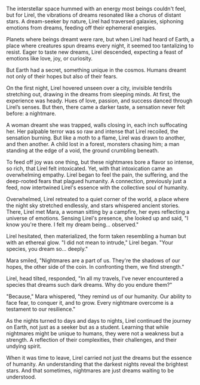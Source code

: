 The interstellar space hummed with an energy most beings couldn't feel, but for Lirel, the vibrations of dreams resonated like a chorus of distant stars. A dream-seeker by nature, Lirel had traversed galaxies, siphoning emotions from dreams, feeding off their ephemeral energies.

Planets where beings dreamt were rare, but when Lirel had heard of Earth, a place where creatures spun dreams every night, it seemed too tantalizing to resist. Eager to taste new dreams, Lirel descended, expecting a feast of emotions like love, joy, or curiosity.

But Earth had a secret, something unique in the cosmos. Humans dreamt not only of their hopes but also of their fears.

On the first night, Lirel hovered unseen over a city, invisible tendrils stretching out, drawing in the dreams from sleeping minds. At first, the experience was heady. Hues of love, passion, and success danced through Lirel’s senses. But then, there came a darker taste, a sensation never felt before: a nightmare.

A woman dreamt she was trapped, walls closing in, each inch suffocating her. Her palpable terror was so raw and intense that Lirel recoiled, the sensation burning. But like a moth to a flame, Lirel was drawn to another, and then another. A child lost in a forest, monsters chasing him; a man standing at the edge of a void, the ground crumbling beneath.

To feed off joy was one thing, but these nightmares bore a flavor so intense, so rich, that Lirel felt intoxicated. Yet, with that intoxication came an overwhelming empathy. Lirel began to feel the pain, the suffering, and the deep-rooted fears that plagued humanity. A connection, previously just a feed, now intertwined Lirel's essence with the collective soul of humanity.

Overwhelmed, Lirel retreated to a quiet corner of the world, a place where the night sky stretched endlessly, and stars whispered ancient stories. There, Lirel met Mara, a woman sitting by a campfire, her eyes reflecting a universe of emotions. Sensing Lirel's presence, she looked up and said, "I know you're there. I felt my dream being... observed."

Lirel hesitated, then materialized, the form taken resembling a human but with an ethereal glow. "I did not mean to intrude," Lirel began. "Your species, you dream so... deeply."

Mara smiled, "Nightmares are a part of us. They're the shadows of our hopes, the other side of the coin. In confronting them, we find strength."

Lirel, head tilted, responded, "In all my travels, I've never encountered a species that dreams such dark dreams. Why do you endure them?"

"Because," Mara whispered, "they remind us of our humanity. Our ability to face fear, to conquer it, and to grow. Every nightmare overcome is a testament to our resilience."

As the nights turned to days and days to nights, Lirel continued the journey on Earth, not just as a seeker but as a student. Learning that while nightmares might be unique to humans, they were not a weakness but a strength. A reflection of their complexities, their challenges, and their undying spirit.

When it was time to leave, Lirel carried not just the dreams but the essence of humanity. An understanding that the darkest nights reveal the brightest stars. And that sometimes, nightmares are just dreams waiting to be understood.